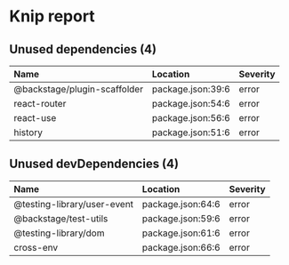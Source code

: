 # Knip report

## Unused dependencies (4)

| Name                         | Location          | Severity |
| :--------------------------- | :---------------- | :------- |
| @backstage/plugin-scaffolder | package.json:39:6 | error    |
| react-router                 | package.json:54:6 | error    |
| react-use                    | package.json:56:6 | error    |
| history                      | package.json:51:6 | error    |

## Unused devDependencies (4)

| Name                        | Location          | Severity |
| :-------------------------- | :---------------- | :------- |
| @testing-library/user-event | package.json:64:6 | error    |
| @backstage/test-utils       | package.json:59:6 | error    |
| @testing-library/dom        | package.json:61:6 | error    |
| cross-env                   | package.json:66:6 | error    |
